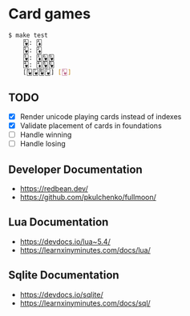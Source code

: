 # Card games

```bash
$ make test
    🂱: 🃁
    🂲: 🃂
    🂳: 🃃🂶🂹
    🂴: 🃄🂸🂽
    [🂵🂷🂺🂻] [🂾]
```

## TODO
- [x] Render unicode playing cards instead of indexes
- [x] Validate placement of cards in foundations
- [ ] Handle winning
- [ ] Handle losing

## Developer Documentation
- https://redbean.dev/
- https://github.com/pkulchenko/fullmoon/

## Lua Documentation
- https://devdocs.io/lua~5.4/
- https://learnxinyminutes.com/docs/lua/

## Sqlite Documentation
- https://devdocs.io/sqlite/
- https://learnxinyminutes.com/docs/sql/
